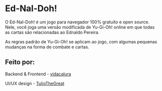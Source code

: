 # Ed-Nal-Doh!

O Ed-Nal-Doh! é um jogo para navegador 100% gratuito e open source. Nele, você joga uma versão modificada
de Yu-Gi-Oh! online em que todas as cartas são relacionadas ao Ednaldo Pereira.

As regras padrão de Yu-Gi-Oh! se aplicam ao jogo, com algumas pequenas mudanças na forma
de combate e cartas.

## Feito por:

Backend & Frontend - <a href="https://github.com/vidacalura/"> vidacalura </a>


UI/UX design - <a href="https://github.com/TulioTheGreat"> TulioTheGreat </a>
